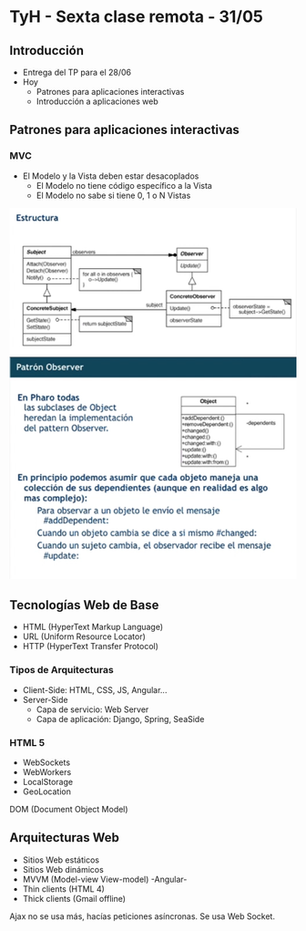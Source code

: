 # TyH - Sexta clase remota - 31/05

## Introducción
* Entrega del TP para el 28/06
* Hoy
  * Patrones para aplicaciones interactivas
  * Introducción a aplicaciones web

## Patrones para aplicaciones interactivas
### MVC
* El Modelo y la Vista deben estar desacoplados
  * El Modelo no tiene código específico a la Vista
  * El Modelo no sabe si tiene 0, 1 o N Vistas

![Patrón Observer](img/Observer.png)
![Patrón Observer en Pharo](img/Observer-Pharo.png)

## Tecnologías Web de Base
* HTML (HyperText Markup Language)
* URL (Uniform Resource Locator)
* HTTP (HyperText Transfer Protocol)
### Tipos de Arquitecturas
* Client-Side: HTML, CSS, JS, Angular...
* Server-Side
  * Capa de servicio: Web Server
  * Capa de aplicación: Django, Spring, SeaSide
### HTML 5
* WebSockets
* WebWorkers
* LocalStorage
* GeoLocation

DOM (Document Object Model)

## Arquitecturas Web
* Sitios Web estáticos
* Sitios Web dinámicos
* MVVM (Model-view View-model) -Angular-
* Thin clients (HTML 4)
* Thick clients (Gmail offline)

Ajax no se usa más, hacías peticiones asíncronas.
Se usa Web Socket.
